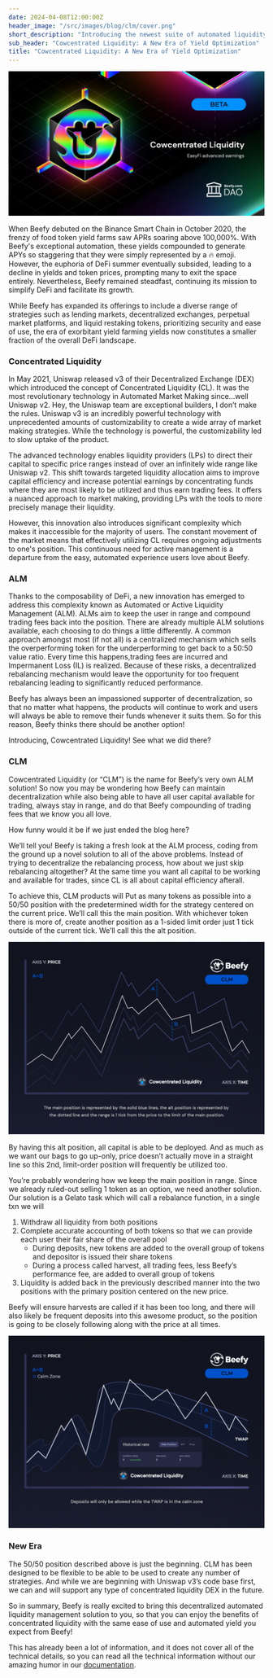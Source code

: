 ```yaml
---
date: 2024-04-08T12:00:00Z
header_image: "/src/images/blog/clm/cover.png"
short_description: "Introducing the newest suite of automated liquidity solutions: Beefy CLM."
sub_header: "Cowcentrated Liquidity: A New Era of Yield Optimization"
title: "Cowcentrated Liquidity: A New Era of Yield Optimization"
---
```


![](/src/images/blog/clm/cover.png)

When Beefy debuted on the Binance Smart Chain in October 2020, the frenzy of food token yield farms saw APRs soaring above 100,000%. With Beefy's exceptional automation, these yields compounded to generate APYs so staggering that they were simply represented by a 🔥 emoji. However, the euphoria of DeFi summer eventually subsided, leading to a decline in yields and token prices, prompting many to exit the space entirely. Nevertheless, Beefy remained steadfast, continuing its mission to simplify DeFi and facilitate its growth.

While Beefy has expanded its offerings to include a diverse range of strategies such as lending markets, decentralized exchanges, perpetual market platforms, and liquid restaking tokens, prioritizing security and ease of use, the era of exorbitant yield farming yields now constitutes a smaller fraction of the overall DeFi landscape.

### Concentrated Liquidity

In May 2021, Uniswap released v3 of their Decentralized Exchange (DEX) which introduced the concept of Concentrated Liquidity (CL). It was the most revolutionary technology in Automated Market Making since…well Uniswap v2.  Hey, the Uniswap team are exceptional builders, I don’t make the rules.  Uniswap v3 is an incredibly powerful technology with unprecedented amounts of customizability to create a wide array of market making strategies.  While the technology is powerful, the customizability led to slow uptake of the product.

The advanced technology enables liquidity providers (LPs) to direct their capital to specific price ranges instead of over an infinitely wide range like Uniswap v2. This shift towards targeted liquidity allocation aims to improve capital efficiency and increase potential earnings by concentrating funds where they are most likely to be utilized and thus earn trading fees. It offers a nuanced approach to market making, providing LPs with the tools to more precisely manage their liquidity.

However, this innovation also introduces significant complexity which makes it inaccessible for the majority of users. The constant movement of the market means that effectively utilizing CL requires ongoing adjustments to one's position. This continuous need for active management is a departure from the easy, automated experience users love about Beefy.

### ALM

Thanks to the composability of DeFi, a new innovation has emerged to address this complexity known as Automated or Active Liquidity Management (ALM). ALMs aim to keep the user in range and compound trading fees back into the position.  There are already multiple ALM solutions available, each choosing to do things a little differently.  A common approach amongst most (if not all) is a centralized mechanism which sells the overperforming token for the underperforming to get back to a 50:50 value ratio. Every time this happens,trading fees are incurred and Impermanent Loss (IL) is realized.  Because of these risks, a decentralized rebalancing mechanism would leave the opportunity for too frequent rebalancing leading to significantly reduced performance.

Beefy has always been an impassioned supporter of decentralization, so that no matter what happens, the products will continue to work and users will always be able to remove their funds whenever it suits them. So for this reason, Beefy thinks there should be another option!

Introducing, Cowcentrated Liquidity! See what we did there?

### CLM

Cowcentrated Liquidity (or “CLM”) is the name for Beefy’s very own ALM solution!  So now you may be wondering how Beefy can maintain decentralization while also being able to have all user capital available for trading, always stay in range, and do that Beefy compounding of trading fees that we know you all love.

How funny would it be if we just ended the blog here?

We’ll tell you!  Beefy is taking a fresh look at the ALM process, coding from the ground up a novel solution to all of the above problems.  Instead of trying to decentralize the rebalancing process, how about we just skip rebalancing altogether?  At the same time you want all capital to be working and available for trades, since CL is all about capital efficiency afterall.

To achieve this, CLM products will
Put as many tokens as possible into a 50/50 position with the predetermined width for the strategy centered on the current price. We’ll call this the main position.
With whichever token there is more of, create another position as a 1-sided limit order just 1 tick outside of the current tick. We’ll call this the alt position.

![](/src/images/blog/clm/range-graphic.png)

By having this alt position, all capital is able to be deployed. And as much as we want our bags to go up-only, price doesn’t actually move in a straight line so this 2nd, limit-order position will frequently be utilized too.

You’re probably wondering how we keep the main position in range. Since we already ruled-out selling 1 token as an option, we need another solution.  Our solution is a Gelato task which will call a rebalance function, in a single txn we will
1. Withdraw all liquidity from both positions
2. Complete accurate accounting of both tokens so that we can provide each user their fair share of the overall pool
    * During deposits, new tokens are added to the overall group of tokens and depositor is issued their share tokens
    * During a process called harvest, all trading fees, less Beefy’s performance fee, are added to overall group of tokens
3. Liquidity is added back in the previously described manner into the two positions with the primary position centered on the new price.

Beefy will ensure harvests are called if it has been too long, and there will also likely be frequent deposits into this awesome product, so the position is going to be closely following along with the price at all times.

![](/src/images/blog/clm/calm-zone-graphic.png)

### New Era

The 50/50 position described above is just the beginning. CLM has been designed to be flexible to be able to be used to create any number of strategies. And while we are beginning with Uniswap v3’s code base first, we can and will support any type of concentrated liquidity DEX in the future.

So in summary, Beefy is really excited to bring this decentralized automated liquidity management solution to you, so that you can enjoy the benefits of concentrated liquidity with the same ease of use and automated yield you expect from Beefy!

This has already been a lot of information, and it does not cover all of the technical details, so you can read all the technical information without our amazing humor in our [documentation](https://docs.beefy.finance/beefy-products/clm).